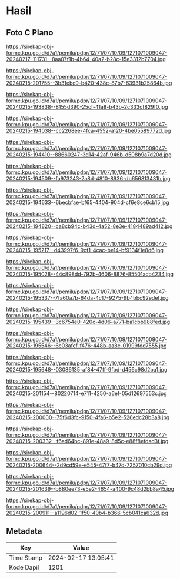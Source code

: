 # Hasil

## Foto C Plano

https://sirekap-obj-formc.kpu.go.id/d7a1/pemilu/pdpr/12/71/07/10/09/1271071009047-20240217-111731--8aa07f1b-4b64-40a2-b28c-15e3312b7704.jpg

https://sirekap-obj-formc.kpu.go.id/d7a1/pemilu/pdpr/12/71/07/10/09/1271071009047-20240215-201755--3b31ebc9-b420-438c-87b7-63931b25864b.jpg

https://sirekap-obj-formc.kpu.go.id/d7a1/pemilu/pdpr/12/71/07/10/09/1271071009047-20240215-193838--8155d390-25cf-41a8-b43b-2c333cf829f0.jpg

https://sirekap-obj-formc.kpu.go.id/d7a1/pemilu/pdpr/12/71/07/10/09/1271071009047-20240215-194038--cc2268ee-4fca-4552-a120-4be05589772d.jpg

https://sirekap-obj-formc.kpu.go.id/d7a1/pemilu/pdpr/12/71/07/10/09/1271071009047-20240215-194410--88660247-3d14-42af-946b-d508b9a7d20d.jpg

https://sirekap-obj-formc.kpu.go.id/d7a1/pemilu/pdpr/12/71/07/10/09/1271071009047-20240215-194509--fa973243-2a8d-4810-8936-db656813431b.jpg

https://sirekap-obj-formc.kpu.go.id/d7a1/pemilu/pdpr/12/71/07/10/09/1271071009047-20240215-194633--6becbfae-bf65-4404-904d-cf6e8ce6cb15.jpg

https://sirekap-obj-formc.kpu.go.id/d7a1/pemilu/pdpr/12/71/07/10/09/1271071009047-20240215-194820--ca8cb94c-b43d-4a52-8e3e-4184489ad412.jpg

https://sirekap-obj-formc.kpu.go.id/d7a1/pemilu/pdpr/12/71/07/10/09/1271071009047-20240215-195217--d43997f6-9cf1-4cac-be14-bf9134f1e8d6.jpg

https://sirekap-obj-formc.kpu.go.id/d7a1/pemilu/pdpr/12/71/07/10/09/1271071009047-20240215-195028--44c898dd-792b-4606-8876-85501acb4234.jpg

https://sirekap-obj-formc.kpu.go.id/d7a1/pemilu/pdpr/12/71/07/10/09/1271071009047-20240215-195337--7fa60a7b-64da-4c17-9275-9b4bbc92edef.jpg

https://sirekap-obj-formc.kpu.go.id/d7a1/pemilu/pdpr/12/71/07/10/09/1271071009047-20240215-195439--3c6754e0-420c-4d06-a771-ba1cbb988fed.jpg

https://sirekap-obj-formc.kpu.go.id/d7a1/pemilu/pdpr/12/71/07/10/09/1271071009047-20240215-195546--6c03afef-f476-448b-aa8c-01999fdd7555.jpg

https://sirekap-obj-formc.kpu.go.id/d7a1/pemilu/pdpr/12/71/07/10/09/1271071009047-20240215-195648--03086135-af84-47ff-9fbd-d456c98d2ba1.jpg

https://sirekap-obj-formc.kpu.go.id/d7a1/pemilu/pdpr/12/71/07/10/09/1271071009047-20240215-201154--80220714-e711-4250-a6ef-05d12697553c.jpg

https://sirekap-obj-formc.kpu.go.id/d7a1/pemilu/pdpr/12/71/07/10/09/1271071009047-20240215-200000--75f6d3fc-9150-4fa6-b5e2-526edc28b3a8.jpg

https://sirekap-obj-formc.kpu.go.id/d7a1/pemilu/pdpr/12/71/07/10/09/1271071009047-20240215-200332--f6ad64bc-891e-48a9-8d5c-e88f8efdad3f.jpg

https://sirekap-obj-formc.kpu.go.id/d7a1/pemilu/pdpr/12/71/07/10/09/1271071009047-20240215-200644--2d9cd59e-e545-47f7-b47d-7257010cb29d.jpg

https://sirekap-obj-formc.kpu.go.id/d7a1/pemilu/pdpr/12/71/07/10/09/1271071009047-20240215-201639--b880ee73-e5e2-4654-a400-9c48d2bb8a45.jpg

https://sirekap-obj-formc.kpu.go.id/d7a1/pemilu/pdpr/12/71/07/10/09/1271071009047-20240215-200911--a1196d02-1f50-40b4-b366-5cb041ca632d.jpg


## Metadata

| Key        | Value               |
| ---------- | ------------------- |
| Time Stamp | 2024-02-17 13:05:41 |
| Kode Dapil | 1201                |




